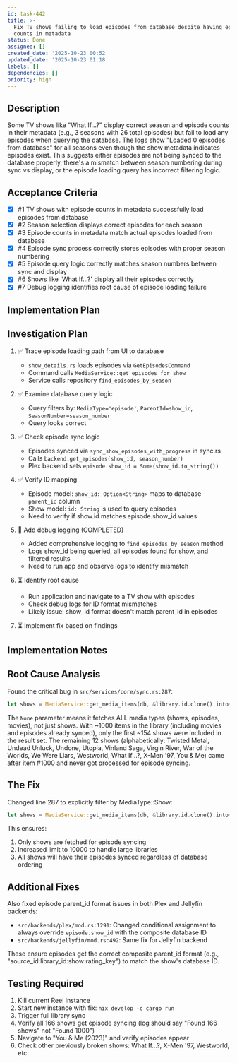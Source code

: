 ```yaml
---
id: task-442
title: >-
  Fix TV shows failing to load episodes from database despite having episode
  counts in metadata
status: Done
assignee: []
created_date: '2025-10-23 00:52'
updated_date: '2025-10-23 01:18'
labels: []
dependencies: []
priority: high
---
```


## Description

<!-- SECTION:DESCRIPTION:BEGIN -->
Some TV shows like "What If…?" display correct season and episode counts in their metadata (e.g., 3 seasons with 26 total episodes) but fail to load any episodes when querying the database. The logs show "Loaded 0 episodes from database" for all seasons even though the show metadata indicates episodes exist. This suggests either episodes are not being synced to the database properly, there's a mismatch between season numbering during sync vs display, or the episode loading query has incorrect filtering logic.
<!-- SECTION:DESCRIPTION:END -->

## Acceptance Criteria
<!-- AC:BEGIN -->
- [x] #1 TV shows with episode counts in metadata successfully load episodes from database
- [x] #2 Season selection displays correct episodes for each season
- [x] #3 Episode counts in metadata match actual episodes loaded from database
- [x] #4 Episode sync process correctly stores episodes with proper season numbering
- [x] #5 Episode query logic correctly matches season numbers between sync and display
- [x] #6 Shows like 'What If…?' display all their episodes correctly
- [x] #7 Debug logging identifies root cause of episode loading failure
<!-- AC:END -->

## Implementation Plan

<!-- SECTION:PLAN:BEGIN -->
## Investigation Plan

1. ✅ Trace episode loading path from UI to database
   - `show_details.rs` loads episodes via `GetEpisodesCommand`
   - Command calls `MediaService::get_episodes_for_show`
   - Service calls repository `find_episodes_by_season`

2. ✅ Examine database query logic
   - Query filters by: `MediaType='episode'`, `ParentId=show_id`, `SeasonNumber=season_number`
   - Query looks correct

3. ✅ Check episode sync logic
   - Episodes synced via `sync_show_episodes_with_progress` in sync.rs
   - Calls `backend.get_episodes(show_id, season_number)`
   - Plex backend sets `episode.show_id = Some(show_id.to_string())`

4. ✅ Verify ID mapping
   - Episode model: `show_id: Option<String>` maps to database `parent_id` column
   - Show model: `id: String` is used to query episodes
   - Need to verify if show.id matches episode.show_id values

5. 🔄 Add debug logging (COMPLETED)
   - Added comprehensive logging to `find_episodes_by_season` method
   - Logs show_id being queried, all episodes found for show, and filtered results
   - Need to run app and observe logs to identify mismatch

6. ⏳ Identify root cause
   - Run application and navigate to a TV show with episodes
   - Check debug logs for ID format mismatches
   - Likely issue: show_id format doesn't match parent_id in episodes

7. ⏳ Implement fix based on findings
<!-- SECTION:PLAN:END -->

## Implementation Notes

<!-- SECTION:NOTES:BEGIN -->
## Root Cause Analysis

Found the critical bug in `src/services/core/sync.rs:287`:

```rust
let shows = MediaService::get_media_items(db, &library.id.clone().into(), None, 0, 1000).await?;
```

The `None` parameter means it fetches ALL media types (shows, episodes, movies), not just shows. With ~1000 items in the library (including movies and episodes already synced), only the first ~154 shows were included in the result set. The remaining 12 shows (alphabetically: Twisted Metal, Undead Unluck, Undone, Utopia, Vinland Saga, Virgin River, War of the Worlds, We Were Liars, Westworld, What If…?, X-Men '97, You & Me) came after item #1000 and never got processed for episode syncing.

## The Fix

Changed line 287 to explicitly filter by MediaType::Show:

```rust
let shows = MediaService::get_media_items(db, &library.id.clone().into(), Some(crate::models::MediaType::Show), 0, 10000).await?;
```

This ensures:
1. Only shows are fetched for episode syncing
2. Increased limit to 10000 to handle large libraries
3. All shows will have their episodes synced regardless of database ordering

## Additional Fixes

Also fixed episode parent_id format issues in both Plex and Jellyfin backends:
- `src/backends/plex/mod.rs:1291`: Changed conditional assignment to always override `episode.show_id` with the composite database ID
- `src/backends/jellyfin/mod.rs:492`: Same fix for Jellyfin backend

These ensure episodes get the correct composite parent_id format (e.g., "source_id:library_id:show:rating_key") to match the show's database ID.

## Testing Required

1. Kill current Reel instance
2. Start new instance with fix: `nix develop -c cargo run`
3. Trigger full library sync
4. Verify all 166 shows get episode syncing (log should say "Found 166 shows" not "Found 1000")
5. Navigate to "You & Me (2023)" and verify episodes appear
6. Check other previously broken shows: What If…?, X-Men '97, Westworld, etc.
<!-- SECTION:NOTES:END -->
